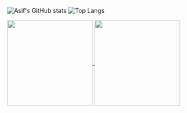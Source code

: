 ![Asif's GitHub stats](https://github-readme-stats.vercel.app/api?username=asiftm&show_icons=true&theme=noctis_minimus)
![Top Langs](https://github-readme-stats.vercel.app/api/top-langs/?username=asiftm&layout=compact)

<a href="https://github.com/asiftm/github-readme-stats">
  <img height=200 align="center" src="https://github-readme-stats.vercel.app/api?username=asiftm" />
</a>
<a href="https://github.com/asiftm/convoychat">
  <img height=200 align="center" src="https://github-readme-stats.vercel.app/api/top-langs?username=asiftm&layout=compact&langs_count=8&card_width=320" />
</a>


